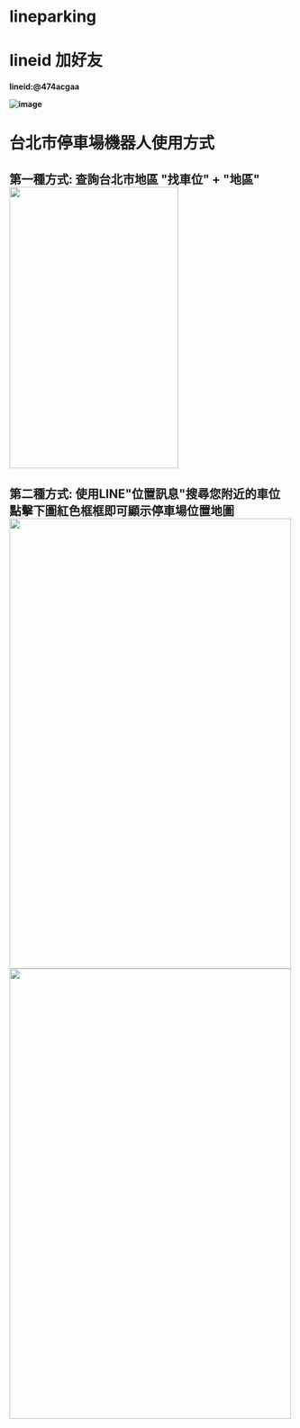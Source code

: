# lineparking
# lineid 加好友
<h4>lineid:@474acgaa
  
  

   ![image](https://github.com/dennydam/lineparking/blob/master/lineimage/lineQRcode.png "image")
 
  

# 台北市停車場機器人使用方式
<h2> 第一種方式:
 查詢台北市地區 "找車位" + "地區"<br>
  
  
 <img width="300" height="500" src="https://github.com/dennydam/lineparking/blob/master/lineimage/lineparkpic2.jpg"/>
  
  
  
<h2> 第二種方式:
 使用LINE"位置訊息"搜尋您附近的車位 點擊下圖紅色框框即可顯示停車場位置地圖

<img width="500" height="800" src="https://github.com/dennydam/lineparking/blob/master/lineimage/S__7225496.jpg"/>
  
<img width="500" height="800" src="https://github.com/dennydam/lineparking/blob/master/lineimage/S__7225498.jpg"/>
